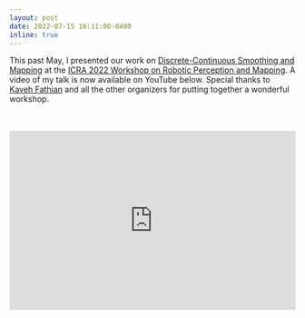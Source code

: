 ```yaml
---
layout: post
date: 2022-07-15 16:11:00-0400
inline: true
---
```


This past May, I presented our work on <a href="https://arxiv.org/abs/2204.11936">Discrete-Continuous Smoothing and Mapping</a> at the <a href="https://sites.google.com/view/ropm">ICRA 2022 Workshop on Robotic Perception and Mapping</a>. A video of my talk is now available on YouTube below. Special thanks to <a href="http://acl.mit.edu/people/kavehf4">Kaveh Fathian</a> and all the other organizers for putting together a wonderful workshop.

<br>
<br>
<iframe class="hidden-mobile" width="560" height="315" src="https://www.youtube.com/watch?v=lu2e-ENmgqc&t=13129s" title="YouTube video player" frameborder="0" allow="accelerometer; autoplay; clipboard-write; encrypted-media; gyroscope; picture-in-picture" allowfullscreen style="display: block; margin: auto; max-width: 100%;"></iframe>
<br>

